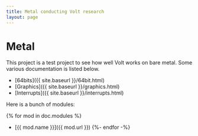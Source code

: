 ```yaml
---
title: Metal conducting Volt research
layout: page
---
```


# Metal

This project is a test project to see how well Volt works on bare metal.
Some various documentation is listed below.

*  [64bits]({{ site.baseurl }}/64bit.html)
*  [Graphics]({{ site.baseurl }}/graphics.html)
*  [Interrupts]({{ site.baseurl }}/interrupts.html)

Here is a bunch of modules:

{% for mod in doc.modules %}
*  [{{ mod.name }}]({{ mod.url }})
{%- endfor -%}
